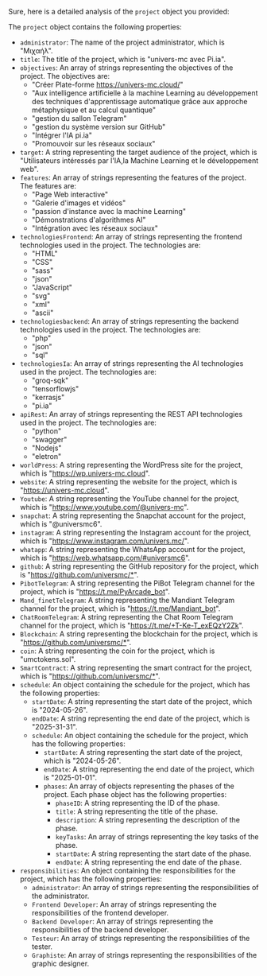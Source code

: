 Sure, here is a detailed analysis of the `project` object you provided:

The `project` object contains the following properties:

- `administrator`: The name of the project administrator, which is "Μιχαήλ".
- `title`: The title of the project, which is "univers-mc avec Pi.ia".
- `objectives`: An array of strings representing the objectives of the project. The objectives are:
  - "Créer Plate-forme https://univers-mc.cloud/"
  - "Aux intelligence artificielle à la machine Learning au développement des techniques d'apprentissage automatique grâce aux approche métaphysique et au calcul quantique"
  - "gestion du sallon Telegram"
  - "gestion du système version sur GitHub"
  - "Intégrer l'IA pi.ia"
  - "Promouvoir sur les réseaux sociaux"
- `target`: A string representing the target audience of the project, which is "Utilisateurs intéressés par l'IA,la Machine Learning et le développement web".
- `features`: An array of strings representing the features of the project. The features are:
  - "Page Web interactive"
  - "Galerie d'images et vidéos"
  - "passion d'instance avec la machine Learning"
  - "Démonstrations d'algorithmes AI"
  - "Intégration avec les réseaux sociaux"
- `technologiesFrontend`: An array of strings representing the frontend technologies used in the project. The technologies are:
  - "HTML"
  - "CSS"
  - "sass"
  - "json"
  - "JavaScript"
  - "svg"
  - "xml"
  - "ascii"
- `technologiesbackend`: An array of strings representing the backend technologies used in the project. The technologies are:
  - "php"
  - "json"
  - "sql"
- `technologiesIa`: An array of strings representing the AI technologies used in the project. The technologies are:
  - "groq-sqk"
  - "tensorflowjs"
  - "kerrasjs"
  - "pi.ia"
- `apiRest`: An array of strings representing the REST API technologies used in the project. The technologies are:
  - "python"
  - "swagger"
  - "Nodejs"
  - "eletron"
- `worldPress`: A string representing the WordPress site for the project, which is "<https://wp.univers-mc.cloud>".
- `website`: A string representing the website for the project, which is "<https://univers-mc.cloud>".
- `Youtube`: A string representing the YouTube channel for the project, which is "<https://www.youtube.com/@univers-mc>".
- `snapchat`: A string representing the Snapchat account for the project, which is "@universmc6".
- `instagram`: A string representing the Instagram account for the project, which is "<https://www.instagram.com/univers.mc/>".
- `whatapp`: A string representing the WhatsApp account for the project, which is "<https://web.whatsapp.com/#universmc6>".
- `github`: A string representing the GitHub repository for the project, which is "<https://github.com/universmc/*>".
- `PibotTelegram`: A string representing the PiBot Telegram channel for the project, which is "<https://t.me/PyArcade_bot>".
- `Mand_finetTelegram`: A string representing the Mandiant Telegram channel for the project, which is "<https://t.me/Mandiant_bot>".
- `ChatRoomTelegram`: A string representing the Chat Room Telegram channel for the project, which is "<https://t.me/+T-Ke-T_exEQzY2Zk>".
- `Blockchain`: A string representing the blockchain for the project, which is "<https://github.com/universmc/*>".
- `coin`: A string representing the coin for the project, which is "umctokens.sol".
- `SmartContract`: A string representing the smart contract for the project, which is "<https://github.com/universmc/*>".
- `schedule`: An object containing the schedule for the project, which has the following properties:
  - `startDate`: A string representing the start date of the project, which is "2024-05-26".
  - `endDate`: A string representing the end date of the project, which is "2025-31-31".
  - `schedule`: An object containing the schedule for the project, which has the following properties:
    - `startDate`: A string representing the start date of the project, which is "2024-05-26".
    - `endDate`: A string representing the end date of the project, which is "2025-01-01".
    - `phases`: An array of objects representing the phases of the project. Each phase object has the following properties:
      - `phaseID`: A string representing the ID of the phase.
      - `title`: A string representing the title of the phase.
      - `description`: A string representing the description of the phase.
      - `keyTasks`: An array of strings representing the key tasks of the phase.
      - `startDate`: A string representing the start date of the phase.
      - `endDate`: A string representing the end date of the phase.
- `responsibilities`: An object containing the responsibilities for the project, which has the following properties:
  - `administrator`: An array of strings representing the responsibilities of the administrator.
  - `Frontend Developer`: An array of strings representing the responsibilities of the frontend developer.
  - `Backend Developer`: An array of strings representing the responsibilities of the backend developer.
  - `Testeur`: An array of strings representing the responsibilities of the tester.
  - `Graphiste`: An array of strings representing the responsibilities of the graphic designer.